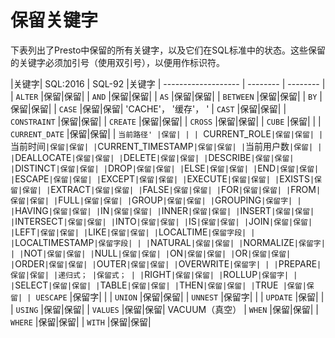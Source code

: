 保留关键字
=================

下表列出了Presto中保留的所有关键字，以及它们在SQL标准中的状态。这些保留的关键字必须加引号（使用双引号），以便用作标识符。

|关键字| SQL:2016 | SQL-92 |关键字
| ------------------- | -------- | -------- |
| `ALTER` |保留|保留|
| `AND` |保留|保留|
| `AS` |保留|保留|
| `BETWEEN` |保留|保留|
| `BY` |保留|保留|
| `CASE` |保留|保留|
'CACHE'， '缓存'， '
| `CAST` |保留|保留|
| `CONSTRAINT` |保留|保留|
| `CREATE` |保留|保留|
| `CROSS` |保留|保留|
| `CUBE` |保留| |
| `CURRENT_DATE` |保留|保留|
| `当前路径' |保留| |
| `CURRENT_ROLE` |保留|保留|
| `当前时间` |保留|保留|
| `CURRENT_TIMESTAMP` |保留|保留|
| `当前用户数` |保留| |
| `DEALLOCATE` |保留|保留|
| `DELETE` |保留|保留|
| `DESCRIBE` |保留|保留|
| `DISTINCT` |保留|保留|
| `DROP` |保留|保留|
| `ELSE` |保留|保留|
| `END` |保留|保留|
| `ESCAPE` |保留|保留|
| `EXCEPT` |保留|保留|
| `EXECUTE` |保留|保留|
| `EXISTS` |保留|保留|
| `EXTRACT` |保留|保留|
| `FALSE` |保留|保留|
| `FOR` |保留|保留|
| `FROM` |保留|保留|
| `FULL` |保留|保留|
| `GROUP` |保留|保留|
| `GROUPING` |保留字| |
| `HAVING` |保留|保留|
| `IN` |保留|保留|
| `INNER` |保留|保留|
| `INSERT` |保留|保留|
| `INTERSECT` |保留|保留|
| `INTO` |保留|保留|
| `IS` |保留|保留|
| `JOIN` |保留|保留|
| `LEFT` |保留|保留|
| `LIKE` |保留|保留|
| `LOCALTIME` |保留字段| |
| `LOCALTIMESTAMP` |保留字段| |
| `NATURAL` |保留|保留|
| `NORMALIZE` |保留字| |
| `NOT` |保留|保留|
| `NULL` |保留|保留|
| `ON` |保留|保留|
| `OR` |保留|保留|
| `ORDER` |保留|保留|
| `OUTER` |保留|保留|
| `OVERWRITE` |保留字| |
| `PREPARE` |保留|保留|
|递归式； |保留式； |
| `RIGHT` |保留|保留|
| `ROLLUP` |保留字| |
| `SELECT` |保留|保留|
| `TABLE` |保留|保留|
| `THEN` |保留|保留|
| `TRUE` |保留|保留|
| UESCAPE` |保留字| |
| `UNION` |保留|保留|
| `UNNEST` |保留字| |
| `UPDATE` |保留| |
| `USING` |保留|保留|
| `VALUES` |保留|保留|
VACUUM（真空）
| `WHEN` |保留|保留|
| `WHERE` |保留|保留|
| `WITH` |保留|保留|
